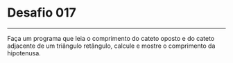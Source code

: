 # Desafio **017**
---
Faça um programa que leia o comprimento do cateto oposto e do cateto adjacente de um triângulo retângulo, calcule e mostre o comprimento da hipotenusa.